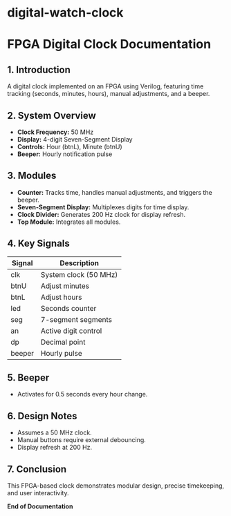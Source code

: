 # digital-watch-clock

# FPGA Digital Clock Documentation

## 1. Introduction
A digital clock implemented on an FPGA using Verilog, featuring time tracking (seconds, minutes, hours), manual adjustments, and a beeper.

## 2. System Overview
- **Clock Frequency:** 50 MHz
- **Display:** 4-digit Seven-Segment Display
- **Controls:** Hour (btnL), Minute (btnU)
- **Beeper:** Hourly notification pulse

## 3. Modules
- **Counter:** Tracks time, handles manual adjustments, and triggers the beeper.
- **Seven-Segment Display:** Multiplexes digits for time display.
- **Clock Divider:** Generates 200 Hz clock for display refresh.
- **Top Module:** Integrates all modules.

## 4. Key Signals
| Signal | Description |
|--------|-------------|
| clk    | System clock (50 MHz) |
| btnU   | Adjust minutes |
| btnL   | Adjust hours |
| led    | Seconds counter |
| seg    | 7-segment segments |
| an     | Active digit control |
| dp     | Decimal point |
| beeper | Hourly pulse |

## 5. Beeper
- Activates for 0.5 seconds every hour change.

## 6. Design Notes
- Assumes a 50 MHz clock.
- Manual buttons require external debouncing.
- Display refresh at 200 Hz.

## 7. Conclusion
This FPGA-based clock demonstrates modular design, precise timekeeping, and user interactivity.

**End of Documentation**

